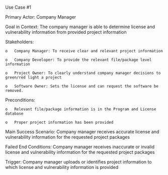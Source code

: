 Use Case #1

Primary Actor: Company Manager

Goal in Context: The company manager is able to determine license and vulnerability information from provided project information

Stakeholders:

	o	Company Manager: To receive clear and relevant project information

	o	Company Developer: To provide the relevant file/package level information

	o	Project Owner: To clearly understand company manager decisions to green/red light a project

	o	Software Owner: Sets the license and can request the software be removed.  

Preconditions:

	o	Relevant file/package information is in the Program and License database

	o	Proper project information has been provided

Main Success Scenario: Company manager receives accurate license and vulnerability information for the requested project packages

Failed End Conditions: Company manager receives inaccurate or invalid license and vulnerability information for the requested project packages

Trigger: Company manager uploads or identifies project information to which license and vulnerability information is provided
